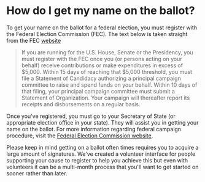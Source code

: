 # How do I get my name on the ballot? #
To get your name on the ballot for a federal election, you must
register with the Federal Election Commission (FEC). The text
below is taken straight from the FEC [website][1]

> If you are running for the U.S. House, Senate or the Presidency,
> you must register with the FEC once you (or persons acting on your behalf)
> receive contributions or make expenditures in excess of $5,000. Within 15
> days of reaching that $5,000 threshold, you must file a Statement of Candidacy
> authorizing a principal campaign committee to raise and spend funds on your behalf.
> Within 10 days of that filing, your principal campaign committee must submit a
> Statement of Organization. Your campaign will thereafter report its receipts and
> disbursements on a regular basis.

Once you've registered, you must go to your Secretary of State (or appropriate 
election office in your state). They will assist you in getting your 
name on the ballot. For more information regarding federal campaign 
procedure, visit the [Federal Election Commission website][1].

Please keep in mind getting on a ballot often times requires you to acquire a 
large amount of signatures. We've created a volunteer interface for people supporting
your cause to register to help you achieve this but even with volunteers it 
can be a multi-month process that you'll want to get started on sooner rather 
than later.


[1]: http://www.fec.gov